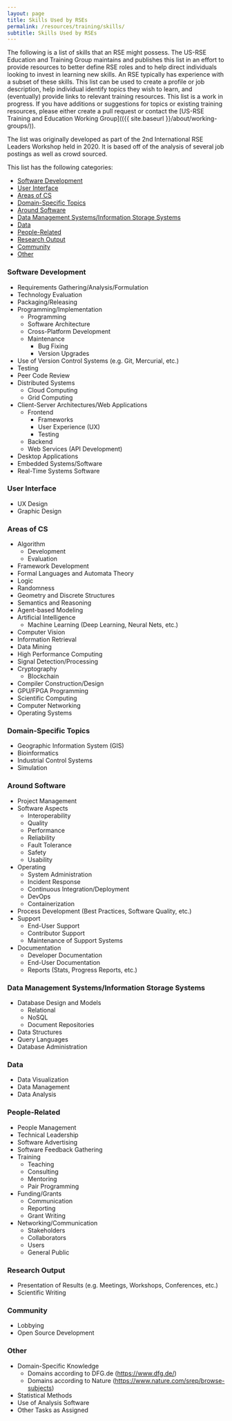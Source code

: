```yaml
---
layout: page
title: Skills Used by RSEs
permalink: /resources/training/skills/
subtitle: Skills Used by RSEs
---
```


The following is a list of skills that an RSE might possess. The US-RSE Education and Training Group maintains and publishes this list in an effort to provide resources to better define RSE roles and to help direct individuals looking to invest in learning new skills. An RSE typically has experience with a subset of these skills. This list can be used to create a profile or job description, help individual identify topics they wish to learn, and (eventually) provide links to relevant training resources. This list is a work in progress. If you have additions or suggestions for topics or existing training resources, please either create a pull request or contact the [US-RSE Training and Education Working Group](({{ site.baseurl }}/about/working-groups/)).

The list was originally developed as part of the 2nd International RSE Leaders Workshop held in 2020. It is based off of the analysis of several job postings as well as crowd sourced.

This list has the following categories:
- [Software Development](#software-development)
- [User Interface](#user-interface)
- [Areas of CS](#areas-of-cs)
- [Domain-Specific Topics](#domain-specific-topics)
- [Around Software](#around-software)
- [Data Management Systems/Information Storage Systems](#data-management-systemsinformation-storage-systems)
- [Data](#data)
- [People-Related](#people-related)
- [Research Output](#research-output)
- [Community](#community)
- [Other](#other)


### Software Development
  - Requirements Gathering/Analysis/Formulation
  - Technology Evaluation
  - Packaging/Releasing
  - Programming/Implementation
    - Programming
    - Software Architecture
    - Cross-Platform Development
    - Maintenance
        - Bug Fixing
        - Version Upgrades
  - Use of Version Control Systems (e.g. Git, Mercurial, etc.)
  - Testing
  - Peer Code Review
  - Distributed Systems
    - Cloud Computing
    - Grid Computing
  - Client-Server Architectures/Web Applications
    - Frontend
        - Frameworks
        - User Experience (UX)
        - Testing
    - Backend
    - Web Services (API Development)
  - Desktop Applications
  - Embedded Systems/Software
  - Real-Time Systems Software

### User Interface
  - UX Design
  - Graphic Design

### Areas of CS
  - Algorithm
     - Development
     - Evaluation
  - Framework Development
  - Formal Languages and Automata Theory
  - Logic
  - Randomness
  - Geometry and Discrete Structures
  - Semantics and Reasoning
  - Agent-based Modeling
  - Artificial Intelligence
     - Machine Learning (Deep Learning, Neural Nets, etc.)
  - Computer Vision
  - Information Retrieval
  - Data Mining
  - High Performance Computing
  - Signal Detection/Processing
  - Cryptography
      - Blockchain
  - Compiler Construction/Design
  - GPU/FPGA Programming
  - Scientific Computing
  - Computer Networking
  - Operating Systems

### Domain-Specific Topics
  - Geographic Information System (GIS)
  - Bioinformatics
  - Industrial Control Systems
  - Simulation

### Around Software
  - Project Management
  - Software Aspects
     - Interoperability
     - Quality
     - Performance
     - Reliability
     - Fault Tolerance
     - Safety
     - Usability
  - Operating
     - System Administration
     - Incident Response
     - Continuous Integration/Deployment
     - DevOps
     - Containerization
  - Process Development (Best Practices, Software Quality, etc.)
  - Support
    - End-User Support
    - Contributor Support
    - Maintenance of Support Systems
  - Documentation
    - Developer Documentation
    - End-User Documentation
    - Reports (Stats, Progress Reports, etc.)

### Data Management Systems/Information Storage Systems
  - Database Design and Models
      - Relational
      - NoSQL
      - Document Repositories
  - Data Structures
  - Query Languages
  - Database Administration

### Data
  - Data Visualization
  - Data Management
  - Data Analysis

### People-Related
  - People Management
  - Technical Leadership
  - Software Advertising
  - Software Feedback Gathering
  - Training
     - Teaching
     - Consulting
     - Mentoring
     - Pair Programming
  - Funding/Grants
     - Communication
     - Reporting
     - Grant Writing
  - Networking/Communication
     - Stakeholders
     - Collaborators
     - Users
     - General Public

### Research Output
  - Presentation of Results (e.g. Meetings, Workshops, Conferences, etc.)
  - Scientific Writing

### Community
  - Lobbying
  - Open Source Development

### Other
  - Domain-Specific Knowledge
    - Domains according to DFG.de (https://www.dfg.de/)
    - Domains according to Nature (https://www.nature.com/srep/browse-subjects)
  - Statistical Methods
  - Use of Analysis Software
  - Other Tasks as Assigned
